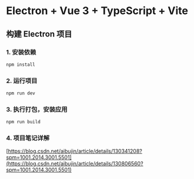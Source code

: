 # Electron + Vue 3 + TypeScript + Vite

## 构建 Electron 项目

### 1. 安装依赖

```sh
npm install

```

### 2. 运行项目

```sh
npm run dev
```

### 3. 执行打包，安装应用

```sh
npm run build
```

### 4. 项目笔记详解

[https://blog.csdn.net/aibujin/article/details/130341208?spm=1001.2014.3001.5501](https://blog.csdn.net/aibujin/article/details/130806560?spm=1001.2014.3001.5501)



